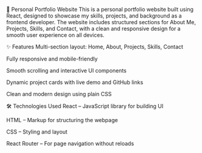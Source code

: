 💼 Personal Portfolio Website
This is a personal portfolio website built using React, designed to showcase my skills, projects, and background as a frontend developer. The website includes structured sections for About Me, Projects, Skills, and Contact, with a clean and responsive design for a smooth user experience on all devices.

✨ Features
Multi-section layout: Home, About, Projects, Skills, Contact

Fully responsive and mobile-friendly

Smooth scrolling and interactive UI components

Dynamic project cards with live demo and GitHub links

Clean and modern design using plain CSS

🛠️ Technologies Used
React – JavaScript library for building UI

HTML – Markup for structuring the webpage

CSS – Styling and layout

React Router  – For page navigation without reloads

